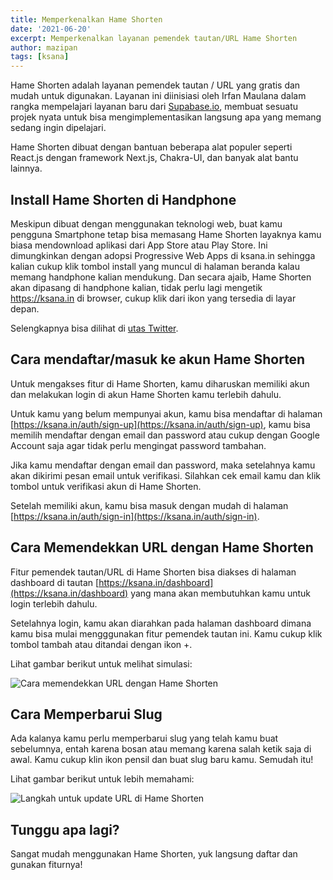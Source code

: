 ```yaml
---
title: Memperkenalkan Hame Shorten
date: '2021-06-20'
excerpt: Memperkenalkan layanan pemendek tautan/URL Hame Shorten
author: mazipan
tags: [ksana]
---
```


Hame Shorten adalah layanan pemendek tautan / URL yang gratis dan mudah untuk digunakan.
Layanan ini diinisiasi oleh Irfan Maulana dalam rangka mempelajari layanan baru dari [Supabase.io](https://supabase.io/), membuat sesuatu projek nyata untuk bisa mengimplementasikan langsung apa yang memang sedang ingin dipelajari.

Hame Shorten dibuat dengan bantuan beberapa alat populer seperti React.js dengan framework Next.js, Chakra-UI, dan banyak alat bantu lainnya.

## Install Hame Shorten di Handphone

Meskipun dibuat dengan menggunakan teknologi web, buat kamu pengguna Smartphone tetap bisa memasang Hame Shorten layaknya kamu biasa mendownload aplikasi dari App Store atau Play Store. Ini dimungkinkan dengan adopsi Progressive Web Apps di ksana.in sehingga kalian cukup klik tombol install yang muncul di halaman beranda kalau memang handphone kalian mendukung. Dan secara ajaib, Hame Shorten akan dipasang di handphone kalian, tidak perlu lagi mengetik https://ksana.in di browser, cukup klik dari ikon yang tersedia di layar depan.

Selengkapnya bisa dilihat di [utas Twitter](https://twitter.com/Maz_Ipan/status/1406090870357598209?s=20).

## Cara mendaftar/masuk ke akun Hame Shorten

Untuk mengakses fitur di Hame Shorten, kamu diharuskan memiliki akun dan melakukan login di akun Hame Shorten kamu terlebih dahulu.

Untuk kamu yang belum mempunyai akun, kamu bisa mendaftar di halaman [https://ksana.in/auth/sign-up](https://ksana.in/auth/sign-up), kamu bisa memilih mendaftar dengan email dan password atau cukup dengan Google Account saja agar tidak perlu mengingat password tambahan.

Jika kamu mendaftar dengan email dan password, maka setelahnya kamu akan dikirimi pesan email untuk verifikasi. Silahkan cek email kamu dan klik tombol untuk verifikasi akun di Hame Shorten.

Setelah memiliki akun, kamu bisa masuk dengan mudah di halaman [https://ksana.in/auth/sign-in](https://ksana.in/auth/sign-in).

## Cara Memendekkan URL dengan Hame Shorten

Fitur pemendek tautan/URL di Hame Shorten bisa diakses di halaman dashboard di tautan [https://ksana.in/dashboard](https://ksana.in/dashboard) yang mana akan membutuhkan kamu untuk login terlebih dahulu.

Setelahnya login, kamu akan diarahkan pada halaman dashboard dimana kamu bisa mulai mengggunakan fitur pemendek tautan ini. Kamu cukup klik tombol tambah atau ditandai dengan ikon +.

Lihat gambar berikut untuk melihat simulasi:

![Cara memendekkan URL dengan Hame Shorten](/images/blog/2021-06-20/shorten-url.png)

## Cara Memperbarui Slug

Ada kalanya kamu perlu memperbarui slug yang telah kamu buat sebelumnya, entah karena bosan atau memang karena salah ketik saja di awal. Kamu cukup klin ikon pensil dan buat slug baru kamu. Semudah itu!

Lihat gambar berikut untuk lebih memahami:

![Langkah untuk update URL di Hame Shorten](/images/blog/2021-06-20/update-url.png)

## Tunggu apa lagi?

Sangat mudah menggunakan Hame Shorten, yuk langsung daftar dan gunakan fiturnya!

